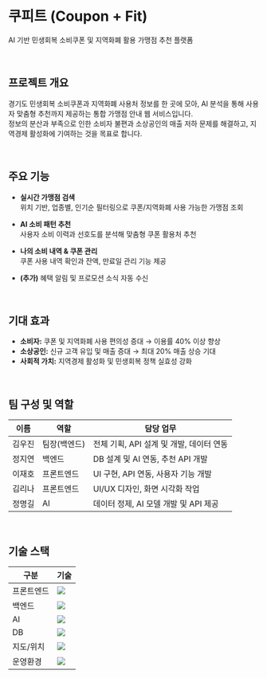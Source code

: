# 쿠피트 (Coupon + Fit)  
AI 기반 민생회복 소비쿠폰 및 지역화폐 활용 가맹점 추천 플랫폼

<br>

## 프로젝트 개요
경기도 민생회복 소비쿠폰과 지역화폐 사용처 정보를 한 곳에 모아, AI 분석을 통해 사용자 맞춤형 추천까지 제공하는 통합 가맹점 안내 웹 서비스입니다.  
정보의 분산과 부족으로 인한 소비자 불편과 소상공인의 매출 저하 문제를 해결하고, 지역경제 활성화에 기여하는 것을 목표로 합니다.

<br>

## 주요 기능
- **실시간 가맹점 검색**  
  위치 기반, 업종별, 인기순 필터링으로 쿠폰/지역화폐 사용 가능한 가맹점 조회

- **AI 소비 패턴 추천**  
  사용자 소비 이력과 선호도를 분석해 맞춤형 쿠폰 활용처 추천

- **나의 소비 내역 & 쿠폰 관리**  
  쿠폰 사용 내역 확인과 잔액, 만료일 관리 기능 제공

- **(추가)** 혜택 알림 및 프로모션 소식 자동 수신

<br>

## 기대 효과
- **소비자:** 쿠폰 및 지역화폐 사용 편의성 증대 → 이용률 40% 이상 향상  
- **소상공인:** 신규 고객 유입 및 매출 증대 → 최대 20% 매출 상승 기대  
- **사회적 가치:** 지역경제 활성화 및 민생회복 정책 실효성 강화

<br>

## 팀 구성 및 역할

| 이름   | 역할        | 담당 업무                         |
|--------|-------------|----------------------------------|
| 김우진 | 팀장(백엔드) | 전체 기획, API 설계 및 개발, 데이터 연동 |
| 정지연 | 백엔드      | DB 설계 및 AI 연동, 추천 API 개발       |
| 이재호 | 프론트엔드  | UI 구현, API 연동, 사용자 기능 개발     |
| 김리나 | 프론트엔드  | UI/UX 디자인, 화면 시각화 작업          |
| 정명길 | AI          | 데이터 정제, AI 모델 개발 및 API 제공   |

<br>

## 기술 스택

| 구분       | 기술                                                                 |
|------------|----------------------------------------------------------------------|
| 프론트엔드 | <img src="https://img.shields.io/badge/Next.js-000000?style=flat&logo=next.js&logoColor=white"/> |
| 백엔드     | <img src="https://img.shields.io/badge/Spring Boot-6DB33F?style=flat&logo=springboot&logoColor=white"/> |
| AI         | <img src="https://img.shields.io/badge/FastAPI-009688?style=flat&logo=fastapi&logoColor=white"/> |
| DB         | <img src="https://img.shields.io/badge/MySQL-4479A1?style=flat&logo=mysql&logoColor=white"/> |
| 지도/위치  | <img src="https://img.shields.io/badge/Kakao Maps API-FFCD00?style=flat&logo=kakaotalk&logoColor=000000"/> |
| 운영환경   | <img src="https://img.shields.io/badge/Docker-2496ED?style=flat&logo=docker&logoColor=white"/> |


